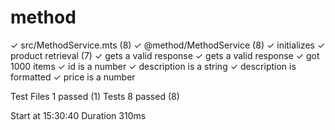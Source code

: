 # method

 ✓ src/MethodService.mts (8)
   ✓ @method/MethodService (8)
     ✓ initializes
     ✓ product retrieval (7)
       ✓ gets a valid response
       ✓ gets a valid response
       ✓ got 1000 items
       ✓ id is a number
       ✓ description is a string
       ✓ description is formatted
       ✓ price is a number

Test Files  1 passed (1)
Tests  8 passed (8)

Start at  15:30:40
Duration  310ms
